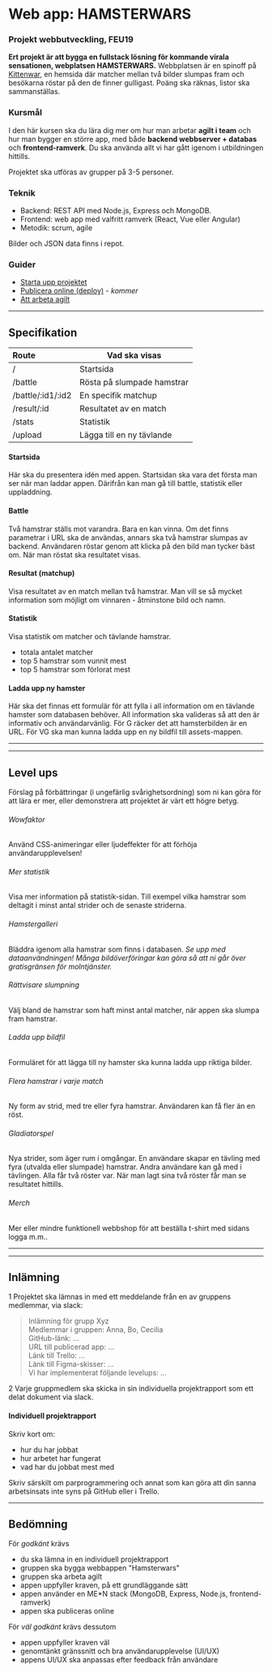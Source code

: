 # Web app: HAMSTERWARS
### Projekt webbutveckling, FEU19

**Ert projekt är att bygga en fullstack lösning för kommande virala sensationen, webplatsen HAMSTERWARS.**
Webbplatsen är en spinoff på [Kittenwar](http://www.kittenwar.com), en hemsida där matcher mellan två bilder slumpas fram och besökarna röstar på den de finner gulligast. Poäng ska räknas, listor ska sammanställas.


### Kursmål
I den här kursen ska du lära dig mer om hur man arbetar **agilt i team** och hur man bygger en större app, med både **backend webbserver + databas** och **frontend-ramverk**. Du ska använda allt vi har gått igenom i utbildningen hittills.

Projektet ska utföras av grupper på 3-5 personer.

### Teknik
+ Backend: REST API med Node.js, Express och MongoDB.
+ Frontend: web app med valfritt ramverk (React, Vue eller Angular)
+ Metodik: scrum, agile

Bilder och JSON data finns i repot.

### Guider
+ [Starta upp projektet](start-guide.md)
+ [Publicera online (deploy)](deploy.md) - *kommer*
+ [Att arbeta agilt](agile.md)


---
## Specifikation

|Route | Vad ska visas|
|:------------------|----------------------------|
|/                  |Startsida                   |
|/battle            |Rösta på slumpade hamstrar  |
|/battle/:id1/:id2  |En specifik matchup         |
|/result/:id        |Resultatet av en match      |
|/stats             |Statistik                   |
|/upload            |Lägga till en ny tävlande   |

#### Startsida
Här ska du presentera idén med appen. Startsidan ska vara det första man ser när man laddar appen. Därifrån kan man gå till battle, statistik eller uppladdning.

#### Battle
Två hamstrar ställs mot varandra. Bara en kan vinna. Om det finns parametrar i URL ska de användas, annars ska två hamstrar slumpas av backend. Användaren röstar genom att klicka på den bild man tycker bäst om. När man röstat ska resultatet visas.

#### Resultat (matchup)
Visa resultatet av en match mellan två hamstrar. Man vill se så mycket information som möjligt om vinnaren - åtminstone bild och namn.

#### Statistik
Visa statistik om matcher och tävlande hamstrar.

+ totala antalet matcher
+ top 5 hamstrar som vunnit mest
+ top 5 hamstrar som förlorat mest

#### Ladda upp ny hamster
Här ska det finnas ett formulär för att fylla i all information om en tävlande hamster som databasen behöver. All information ska valideras så att den är informativ och användarvänlig. För G räcker det att hamsterbilden är en URL. För VG ska man kunna ladda upp en ny bildfil till assets-mappen.



---
---
## Level ups
Förslag på förbättringar (i ungefärlig svårighetsordning) som ni kan göra för att lära er mer, eller demonstrera att projektet är värt ett högre betyg.

###### Wowfaktor
Använd CSS-animeringar eller ljudeffekter för att förhöja användarupplevelsen!

###### Mer statistik
Visa mer information på statistik-sidan. Till exempel vilka hamstrar som deltagit i minst antal strider och de senaste striderna.

###### Hamstergalleri
Bläddra igenom alla hamstrar som finns i databasen. *Se upp med dataanvändningen! Många bildöverföringar kan göra så att ni går över gratisgränsen för molntjänster.*

###### Rättvisare slumpning
Välj bland de hamstrar som haft minst antal matcher, när appen ska slumpa fram hamstrar.

###### Ladda upp bildfil
Formuläret för att lägga till ny hamster ska kunna ladda upp riktiga bilder.

###### Flera hamstrar i varje match
Ny form av strid, med tre eller fyra hamstrar. Användaren kan få fler än en röst.

###### Gladiatorspel
Nya strider, som äger rum i omgångar. En användare skapar en tävling med fyra (utvalda eller slumpade) hamstrar. Andra användare kan gå med i tävlingen. Alla får två röster var. När man lagt sina två röster får man se resultatet hittills.

###### Merch
Mer eller mindre funktionell webbshop för att beställa t-shirt med sidans logga m.m..

---

---
## Inlämning
1 Projektet ska lämnas in med ett meddelande från en av gruppens medlemmar, via slack:

> Inlämning för grupp Xyz <br>
> Medlemmar i gruppen: Anna, Bo, Cecilia <br>
> GitHub-länk: ... <br>
> URL till publicerad app: ... <br>
> Länk till Trello: ... <br>
> Länk till Figma-skisser: ... <br>
> Vi har implementerat följande levelups: ...

2 Varje gruppmedlem ska skicka in sin individuella projektrapport som ett delat dokument via slack.

#### Individuell projektrapport
Skriv kort om:
+ hur du har jobbat
+ hur arbetet har fungerat
+ vad har du jobbat mest med

Skriv särskilt om parprogrammering och annat som kan göra att din sanna arbetsinsats inte syns på GitHub eller i Trello.


---
## Bedömning
För *godkänt* krävs
+ du ska lämna in en individuell projektrapport
+ gruppen ska bygga webbappen "Hamsterwars"
+ gruppen ska arbeta agilt
+ appen uppfyller kraven, på ett grundläggande sätt
+ appen använder en ME*N stack (MongoDB, Express, Node.js, frontend-ramverk)
+ appen ska publiceras online

För *väl godkänt* krävs dessutom
+ appen uppfyller kraven väl
+ genomtänkt gränssnitt och bra användarupplevelse (UI/UX)
+ appens UI/UX ska anpassas efter feedback från användare
